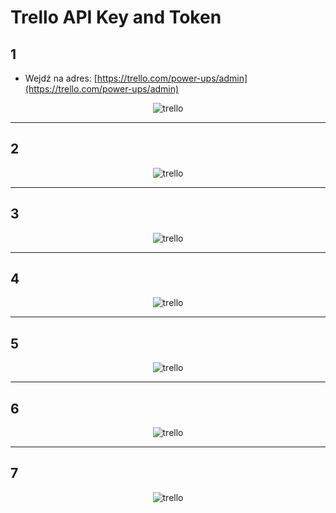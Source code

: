# Trello API Key and Token

## 1

* Wejdź na adres: [https://trello.com/power-ups/admin](https://trello.com/power-ups/admin)

<center>

![trello](assets/trello-01.png)

</center>

***

## 2

<center>

![trello](assets/trello-02.png)

</center>

***

## 3

<center>

![trello](assets/trello-03.png)

</center>

***

## 4

<center>

![trello](assets/trello-04.png)

</center>

***

## 5

<center>

![trello](assets/trello-05.png)

</center>

***

## 6

<center>

![trello](assets/trello-06.png)

</center>

***

## 7

<center>

![trello](assets/trello-07.png)

</center>